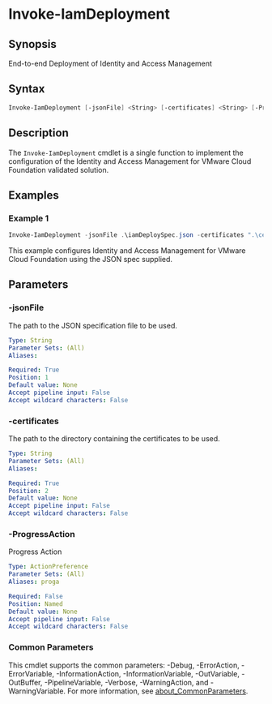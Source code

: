 # Invoke-IamDeployment

## Synopsis

End-to-end Deployment of Identity and Access Management

## Syntax

```powershell
Invoke-IamDeployment [-jsonFile] <String> [-certificates] <String> [-ProgressAction <ActionPreference>] [<CommonParameters>]
```

## Description

The `Invoke-IamDeployment` cmdlet is a single function to implement the configuration of the Identity and Access
Management for VMware Cloud Foundation validated solution.

## Examples

### Example 1

```powershell
Invoke-IamDeployment -jsonFile .\iamDeploySpec.json -certificates ".\certificates\"
```

This example configures Identity and Access Management for VMware Cloud Foundation using the JSON spec supplied.

## Parameters

### -jsonFile

The path to the JSON specification file to be used.

```yaml
Type: String
Parameter Sets: (All)
Aliases:

Required: True
Position: 1
Default value: None
Accept pipeline input: False
Accept wildcard characters: False
```

### -certificates

The path to the directory containing the certificates to be used.

```yaml
Type: String
Parameter Sets: (All)
Aliases:

Required: True
Position: 2
Default value: None
Accept pipeline input: False
Accept wildcard characters: False
```

### -ProgressAction

Progress Action

```yaml
Type: ActionPreference
Parameter Sets: (All)
Aliases: proga

Required: False
Position: Named
Default value: None
Accept pipeline input: False
Accept wildcard characters: False
```

### Common Parameters

This cmdlet supports the common parameters: -Debug, -ErrorAction, -ErrorVariable, -InformationAction, -InformationVariable, -OutVariable, -OutBuffer, -PipelineVariable, -Verbose, -WarningAction, and -WarningVariable. For more information, see [about_CommonParameters](http://go.microsoft.com/fwlink/?LinkID=113216).
